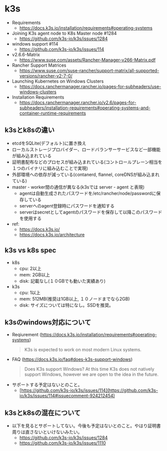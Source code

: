 # k3s
- Requirements
  - https://docs.k3s.io/installation/requirements#operating-systems
- Joining K3s agent node to K8s Master node #1284  
  - https://github.com/k3s-io/k3s/issues/1284
- windows support #114
  - https://github.com/k3s-io/k3s/issues/114
- v2.6.6-Matrix
  - https://www.suse.com/assets/Rancher-Manager-v266-Matrix.pdf
- Rancher Support Matrices
  - https://www.suse.com/suse-rancher/support-matrix/all-supported-versions/rancher-v2-7-0/
- Launching Kubernetes on Windows Clusters
  - https://docs.ranchermanager.rancher.io/pages-for-subheaders/use-windows-clusters
- Installation Requirements
  - https://docs.ranchermanager.rancher.io/v2.6/pages-for-subheaders/installation-requirements#operating-systems-and-container-runtime-requirements

## k3sとk8sの違い
- etcdをSQLite(デフォルト)に置き換え
- ローカルストレージプロバイダー、ロードバランサーサービスなど一部機能が組み込まれている
- 証明書配布などのプロセスが組み込まれている(コントロールプレーン相当を１つのバイナリに組み込むことで実現)
- 外部環境への依存が減っている(contanerd, flannel, coreDNSが組み込まれている)
- master - worker間の通信が異なる(k3sでは server - agent と表現)
  - agentは自動生成されたパスワードを/etc/rancher/node/passwordに保存している
  - serverへのagent登録時にパスワードを通知する
  - serverはsecretとしてagentのパスワードを保存して以降このパスワードを使用する
- ref:
  - https://docs.k3s.io/
  - https://docs.k3s.io/architecture

## k3s vs k8s spec
- k8s
  - cpu: 2以上
  - mem: 2GB以上
  - disk: 記載なし(１０GBでも動いた実績あり)
- k3s
  - cpu: 1以上
  - mem: 512MB(推奨は1GB以上, １０ノードまでなら2GB)
  - disk: サイズについては特になし。SSDを推奨。

## k3sのwindows対応について
- Reqiurement (https://docs.k3s.io/installation/requirements#operating-systems)
  > K3s is expected to work on most modern Linux systems.
- FAQ (https://docs.k3s.io/faq#does-k3s-support-windows)
  > Does K3s support Windows?
At this time K3s does not natively support Windows, however we are open to the idea in the future.
- サポートする予定はないとのこと。
  - [https://github.com/k3s-io/k3s/issues/114](https://github.com/k3s-io/k3s/issues/114#issuecomment-924212454)

## k3sとk8sの混在について
- 以下を見るとサポートしてない。今後も予定はないとのこと。やはり証明書周りは直さないといけないみたい。
  - https://github.com/k3s-io/k3s/issues/1284
  - https://github.com/k3s-io/k3s/issues/1110
  

